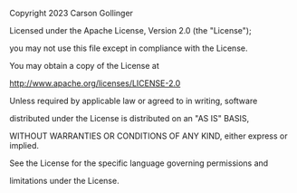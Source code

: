 ﻿Copyright 2023 Carson Gollinger

  

Licensed under the Apache License, Version 2.0 (the "License");

you may not use this file except in compliance with the License.

You may obtain a copy of the License at

  

http://www.apache.org/licenses/LICENSE-2.0

  

Unless required by applicable law or agreed to in writing, software

distributed under the License is distributed on an "AS IS" BASIS,

WITHOUT WARRANTIES OR CONDITIONS OF ANY KIND, either express or implied.

See the License for the specific language governing permissions and

limitations under the License.
